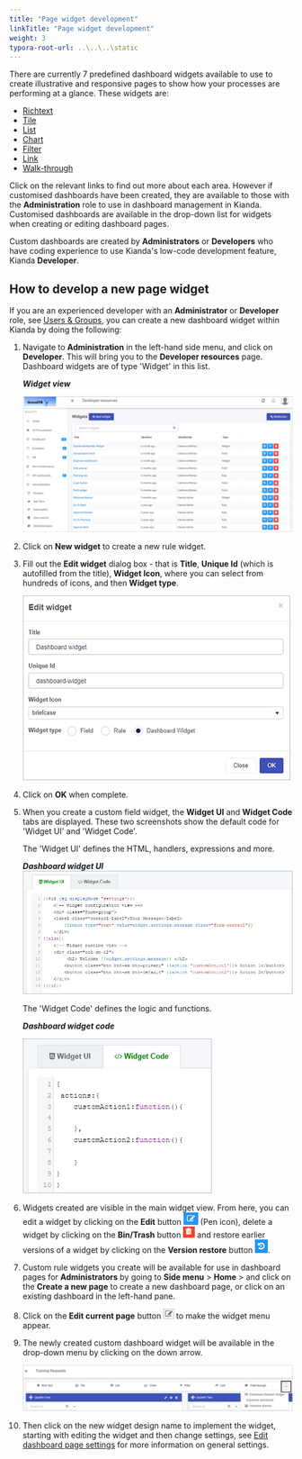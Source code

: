 ```yaml
---
title: "Page widget development"
linkTitle: "Page widget development"
weight: 3
typora-root-url: ..\..\..\static
---
```


There are currently 7 predefined dashboard widgets available to use to create illustrative and responsive pages to show how your processes are performing at a glance. These widgets are:

- [Richtext](/platform/pages/richtext/)
- [Tile](/platform/pages/tile/)
- [List](/platform/pages/list/)
- [Chart](//platform/pages/chart/)
- [Filter](/platform/pages/filter/)
- [Link](/platform/pages/link/)
- [Walk-through](/platform/pages/walkthrough/)

Click on the relevant links to find out more about each area. However if customised dashboards have been created, they are available to those with the  **Administration** role to use in dashboard management in Kianda. Customised dashboards are available in the drop-down list for widgets when creating or editing dashboard pages.

Custom dashboards are created by **Administrators** or **Developers** who have coding experience to use Kianda's low-code development feature, Kianda **Developer**. 

## How to develop a new page widget

If you are an experienced developer with an **Administrator** or **Developer** role, see [Users & Groups](/platform/administration/users/), you can create a new dashboard widget within Kianda by doing the following: 

1. Navigate to **Administration** in the left-hand side menu, and click on **Developer**. This will bring you to the **Developer resources** page. Dashboard widgets are of type 'Widget' in this list.

   ***Widget view***

   ![Widget view](/images/developer-view.jpg)

2. Click on **New widget** to create a new rule widget.

3. Fill out the **Edit widget** dialog box - that is **Title**, **Unique Id** (which is autofilled from the title), **Widget Icon**, where you can select from hundreds of icons, and then **Widget type**. 

   ![Edit widget](/images/edit-dashboard-widget.jpg)

4. Click on **OK** when complete.

5. When you create a custom field widget, the **Widget UI** and **Widget Code** tabs are displayed. These two screenshots show the default code for 'Widget UI' and 'Widget Code'.

      The 'Widget UI' defines the HTML, handlers, expressions and more.

      ***Dashboard widget UI***
      ![Widget UI](/images/dashboard-widget-ui.jpg)

      The 'Widget Code' defines the logic and functions.

      ***Dashboard widget code***

      ![Widget code](/images/dashboard-widget-code.jpg)

6. Widgets created are visible in the main widget view. From here, you can edit a widget by clicking on the **Edit** button  ![Pen button](/images/bluepen.png) (Pen icon), delete a widget by clicking on the **Bin/Trash** button ![Bin button](/images/binicon.png) and restore earlier versions of a widget by clicking on the **Version restore** button ![Restore](/images/bluerestore.png).

7. Custom rule widgets you create will be available for use in dashboard pages for **Administrators** by going to **Side menu** > **Home** > and click on the **Create a new page** to create a new dashboard page, or click on an existing dashboard in the left-hand pane. 

8. Click on the **Edit current page** button ![Edit page button](/images/edit-current-page.jpg) to make the widget menu appear.

9. The newly created custom dashboard widget will be available in the drop-down menu by clicking on the down arrow.

      ![Custom dashboard widgets drop-down list](/images/custom-dashboard-widgets.jpg)

10. Then click on the new widget design name to implement the widget, starting with editing the widget and then change settings, see [Edit dashboard page settings](/platform/pages/#how-to-edit-dashboard-page-settings) for more information on general settings.

